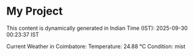 # My Project

This content is dynamically generated in Indian Time (IST): 2025-09-30 00:23:37 IST


Current Weather in Coimbatore:
Temperature: 24.88 °C
Condition: mist
